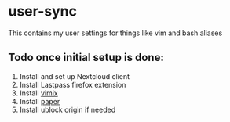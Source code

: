 # user-sync
This contains my user settings for things like vim and bash aliases

## Todo once initial setup is done:
1. Install and set up Nextcloud client
2. Install Lastpass firefox extension
3. Install [vimix](https://github.com/vinceliuice/vimix-gtk-themes)
4. Install [paper](https://snwh.org/paper/download)
5. Install ublock origin if needed
